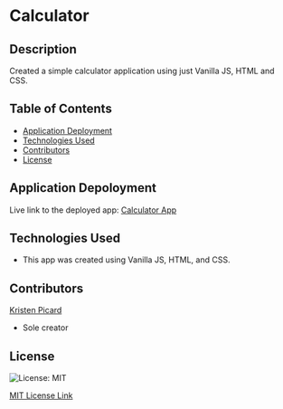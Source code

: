 # Calculator

## Description

Created a simple calculator application using just Vanilla JS, HTML and CSS.

## Table of Contents

- [Application Deployment](#application-deployment)
- [Technologies Used](#technologies-used)
- [Contributors](#contributors)
- [License](#license)

## Application Depoloyment

Live link to the deployed app: [Calculator App](https://kristenpicard.github.io/Calculator/)

## Technologies Used

- This app was created using Vanilla JS, HTML, and CSS.

## Contributors

[Kristen Picard](https://github.com/kristenpicard)

- Sole creator

## License

![License: MIT](https://img.shields.io/badge/License-MIT-yellow.svg)

[MIT License Link](https://spdx.org/licenses/MIT.html)
